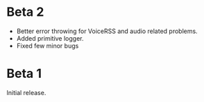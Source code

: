 # Beta 2
* Better error throwing for VoiceRSS and audio related problems.
* Added primitive logger.
* Fixed few minor bugs

# Beta 1
Initial release.
